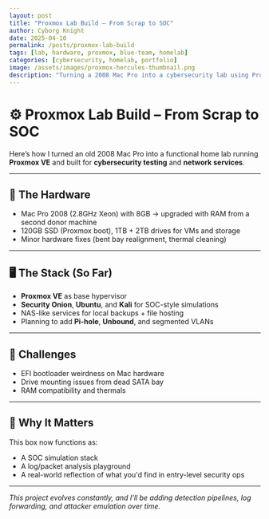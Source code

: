 ```yaml
---
layout: post
title: "Proxmox Lab Build – From Scrap to SOC"
author: Cyborg Knight
date: 2025-04-10
permalink: /posts/proxmox-lab-build
tags: [lab, hardware, proxmox, blue-team, homelab]
categories: [cybersecurity, homelab, portfolio]
image: /assets/images/proxmox-hercules-thumbnail.png
description: "Turning a 2008 Mac Pro into a cybersecurity lab using Proxmox VE. From busted scrap to a blue team SOC sim stack."
---
```


# ⚙️ Proxmox Lab Build – From Scrap to SOC

Here’s how I turned an old 2008 Mac Pro into a functional home lab running **Proxmox VE** and built for **cybersecurity testing** and **network services**.

---

## 🧱 The Hardware

- Mac Pro 2008 (2.8GHz Xeon) with 8GB → upgraded with RAM from a second donor machine
- 120GB SSD (Proxmox boot), 1TB + 2TB drives for VMs and storage
- Minor hardware fixes (bent bay realignment, thermal cleaning)

---

## 🖥️ The Stack (So Far)

- **Proxmox VE** as base hypervisor
- **Security Onion**, **Ubuntu**, and **Kali** for SOC-style simulations
- NAS-like services for local backups + file hosting
- Planning to add **Pi-hole**, **Unbound**, and segmented VLANs

---

## 🔄 Challenges

- EFI bootloader weirdness on Mac hardware
- Drive mounting issues from dead SATA bay
- RAM compatibility and thermals

---

## 🚀 Why It Matters

This box now functions as:
- A SOC simulation stack
- A log/packet analysis playground
- A real-world reflection of what you'd find in entry-level security ops

---

*This project evolves constantly, and I'll be adding detection pipelines, log forwarding, and attacker emulation over time.*
